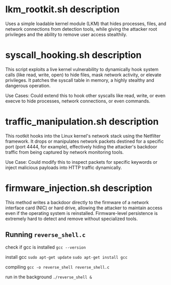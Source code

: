 
# lkm_rootkit.sh description
Uses a simple loadable kernel module (LKM) that hides processes, 
files, and network connections from detection tools, while giving the attacker
root privileges and the ability to remove user access stealthily.

# syscall_hooking.sh description
This script exploits a live kernel vulnerability to dynamically hook system calls (like read, write, open) to hide files, mask network activity, or elevate privileges. It patches the syscall table in memory, a highly stealthy and dangerous operation.

Use Cases: Could extend this to hook other syscalls like read, write, or even execve to hide processes, network connections, or even commands.

# traffic_manipulation.sh description
This rootkit hooks into the Linux kernel's network stack using the Netfilter framework. It drops or manipulates network packets destined for a specific port (port 4444, for example), effectively hiding the attacker's backdoor traffic from being captured by network monitoring tools.

Use Case: Could modify this to inspect packets for specific keywords or inject malicious payloads into HTTP traffic dynamically.

# firmware_injection.sh description
This method writes a backdoor directly to the firmware of a network interface card (NIC) or hard drive, allowing the attacker to maintain access even if the operating system is reinstalled. Firmware-level persistence is extremely hard to detect and remove without specialized tools.

## Running `reverse_shell.c`
check if gcc is installed
`gcc --version`

install gcc
`sudo apt-get update`
`sudo apt-get install gcc`

compiling
`gcc -o reverse_shell reverse_shell.c`

run in the background
`./reverse_shell &`


